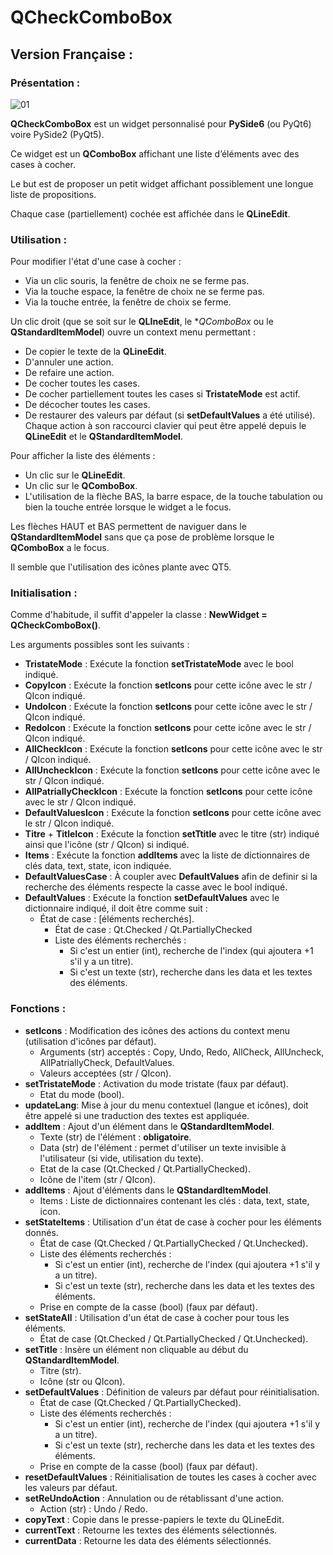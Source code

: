 # QCheckComboBox

## Version Française :

### Présentation :
![01](https://user-images.githubusercontent.com/48289933/138738623-fee58278-7c69-42d5-99da-05d0a62a11a0.png)

**QCheckComboBox** est un widget personnalisé pour **PySide6** (ou PyQt6) voire PySide2 (PyQt5).

Ce widget est un **QComboBox** affichant une liste d’éléments avec des cases à cocher.

Le but est de proposer un petit widget affichant possiblement une longue liste de propositions.

Chaque case (partiellement) cochée est affichée dans le **QLineEdit**.

### Utilisation :

Pour modifier l'état d'une case à cocher :
 - Via un clic souris, la fenêtre de choix ne se ferme pas.
 - Via la touche espace, la fenêtre de choix ne se ferme pas.
 - Via la touche entrée, la fenêtre de choix se ferme.

Un clic droit (que se soit sur le **QLIneEdit**, le **QComboBox* ou le **QStandardItemModel**) ouvre un context menu permettant :
 - De copier le texte de la **QLineEdit**.
 - D'annuler une action.
 - De refaire une action.
 - De cocher toutes les cases.
 - De cocher partiellement toutes les cases si **TristateMode** est actif.
 - De décocher toutes les cases.
 - De restaurer des valeurs par défaut (si **setDefaultValues** a été utilisé).
Chaque action à son raccourci clavier qui peut être appelé depuis le **QLineEdit** et le **QStandardItemModel**.

Pour afficher la liste des éléments :
 - Un clic sur le **QLineEdit**.
 - Un clic sur le **QComboBox**.
 - L'utilisation de la flèche BAS, la barre espace, de la touche tabulation ou bien la touche entrée lorsque le widget a le focus.

Les flèches HAUT et BAS permettent de naviguer dans le **QStandardItemModel** sans que ça pose de problème lorsque le **QComboBox** a le focus.

Il semble que l'utilisation des icônes plante avec QT5.

### Initialisation :
Comme d'habitude, il suffit d'appeler la classe : **NewWidget = QCheckComboBox()**.

Les arguments possibles sont les suivants :
 - **TristateMode** : Exécute la fonction **setTristateMode** avec le bool indiqué.
 - **CopyIcon** : Exécute la fonction **setIcons** pour cette icône avec le str / QIcon indiqué.
 - **UndoIcon** : Exécute la fonction **setIcons** pour cette icône avec le str / QIcon indiqué.
 - **RedoIcon** : Exécute la fonction **setIcons** pour cette icône avec le str / QIcon indiqué.
 - **AllCheckIcon** : Exécute la fonction **setIcons** pour cette icône avec le str / QIcon indiqué.
 - **AllUncheckIcon** : Exécute la fonction **setIcons** pour cette icône avec le str / QIcon indiqué.
 - **AllPatriallyCheckIcon** : Exécute la fonction **setIcons** pour cette icône avec le str / QIcon indiqué.
 - **DefaultValuesIcon** : Exécute la fonction **setIcons** pour cette icône avec le str / QIcon indiqué.
 - **Titre** + **TitleIcon** : Exécute la fonction **setTtitle** avec le titre (str) indiqué ainsi que l'icône (str / QIcon) si indiqué.
 - **Items** : Exécute la fonction **addItems** avec la liste de dictionnaires de clés data, text, state, icon indiquée.
 - **DefaultValuesCase** : À coupler avec **DefaultValues** afin de definir si la recherche des éléments respecte la casse avec le bool indiqué.
 - **DefaultValues** : Exécute la fonction **setDefaultValues** avec le dictionnaire indiqué, il doit être comme suit :
   - État de case : [éléments recherchés].
     - État de case : Qt.Checked / Qt.PartiallyChecked
     - Liste des éléments recherchés : 
       - Si c'est un entier (int), recherche de l'index (qui ajoutera +1 s'il y a un titre).
       - Si c'est un texte (str), recherche dans les data et les textes des éléments.

### Fonctions :
 - **setIcons** : Modification des icônes des actions du context menu (utilisation d'icônes par défaut).
   - Arguments (str) acceptés : Copy, Undo, Redo, AllCheck, AllUncheck, AllPatriallyCheck, DefaultValues.
   - Valeurs acceptées (str / QIcon).
 - **setTristateMode** : Activation du mode tristate (faux par défaut).
   - Etat du mode (bool).
 - **updateLang**: Mise à jour du menu contextuel (langue et icônes), doit être appelé si une traduction des textes est appliquée.
 - **addItem** : Ajout d'un élément dans le **QStandardItemModel**.
   - Texte (str) de l'élément : **obligatoire**.
   - Data (str) de l'élément : permet d'utiliser un texte invisible à l'utilisateur (si vide, utilisation du texte).
   - Etat de la case (Qt.Checked / Qt.PartiallyChecked).
   - Icône de l'item (str / QIcon).
 - **addItems** : Ajout d'éléments dans le **QStandardItemModel**.
   - Items : Liste de dictionnaires contenant les clés : data, text, state, icon.
 - **setStateItems** : Utilisation d'un état de case à cocher pour les éléments donnés.
   - État de case (Qt.Checked / Qt.PartiallyChecked / Qt.Unchecked).
   - Liste des éléments recherchés : 
     - Si c'est un entier (int), recherche de l'index (qui ajoutera +1 s'il y a un titre).
     - Si c'est un texte (str), recherche dans les data et les textes des éléments.
   - Prise en compte de la casse (bool) (faux par défaut).
 - **setStateAll** : Utilisation d'un état de case à cocher pour tous les éléments.
   - État de case (Qt.Checked / Qt.PartiallyChecked / Qt.Unchecked).
 - **setTitle** : Insère un élément non cliquable au début du **QStandardItemModel**.
   - Titre (str).
   - Icône (str ou QIcon).
 - **setDefaultValues** : Définition de valeurs par défaut pour réinitialisation.
   - État de case (Qt.Checked / Qt.PartiallyChecked).
   - Liste des éléments recherchés : 
     - Si c'est un entier (int), recherche de l'index (qui ajoutera +1 s'il y a un titre).
     - Si c'est un texte (str), recherche dans les data et les textes des éléments.
   - Prise en compte de la casse (bool) (faux par défaut).
 - **resetDefaultValues** : Réinitialisation de toutes les cases à cocher avec les valeurs par défaut.
 - **setReUndoAction** : Annulation ou de rétablissant d'une action.
   - Action (str) : Undo / Redo.
 - **copyText** : Copie dans le presse-papiers le texte du QLineEdit.
 - **currentText** : Retourne les textes des éléments sélectionnés.
 - **currentData** : Retourne les data des éléments sélectionnés.

